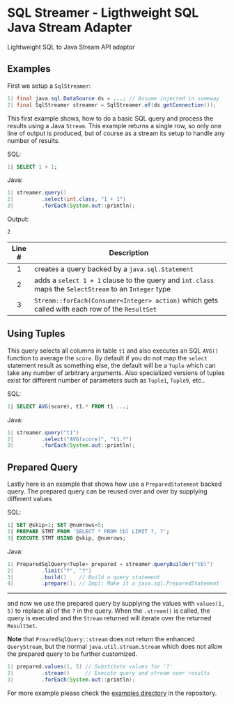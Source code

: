 # SQL Streamer - Ligthweight SQL Java Stream Adapter
Lightweight SQL to Java Stream API adaptor

## Examples
First we setup a `SqlStreamer`:
```java
1| final java.sql.DataSource ds = ...; // Assume injected in someway
2| final SqlStreamer streamer = SqlStreamer.of(ds.getConnection());
```
This first example shows, how to do a basic SQL query and process the results using a Java `Stream`. This example returns a single row, so only one line of output is produced, but of course as a stream its setup to handle any number of results.

SQL:
```sql
1| SELECT 1 + 1;
```

Java:
```java
1| streamer.query()
2|         .select(int.class, "1 + 1") 
3|         .forEach(System.out::println);
```

Output:
```
2
```

| Line # | Description                                                                                            |
|:------:|--------------------------------------------------------------------------------------------------------|
| 1      | creates a query backed by a `java.sql.Statement`|
| 2      | adds a `select 1 + 1` clause to the query and `int.class` maps the `SelectStream` to an `Integer` type |
| 3      | `Stream::forEach(Consumer<Integer> action)` which gets called with each row of the `ResultSet`|

Using Tuples
---
This query selects all columns in table `t1` and also executes an SQL `AVG()` function to average the `score`. By default
if you do not map the `select` statement result as something else, the default will be a `Tuple` which can take any number
of arbitrary arguments. Also specialized versions of tuples exist for different number of parameters such as `Tuple1`, `Tuple9`, etc..

SQL:
```sql
1| SELECT AVG(score), t1.* FROM t1 ...;
```

Java:
```java
1| streamer.query("t1")
2|         .select("AVG(score)", "t1.*")
3|         .forEach(System.out::println);
```
Prepared Query
---

Lastly here is an example that shows how use a `PreparedStatement` backed query. The prepared query can be reused over and over by supplying different values 

SQL:
```sql
1| SET @skip=1; SET @numrows=5;
2| PREPARE STMT FROM 'SELECT * FROM tbl LIMIT ?, ?';
3| EXECUTE STMT USING @skip, @numrows;
```

Java:
```java
1| PreparedSqlQuery<Tuple> prepared = streamer.queryBuilder("tbl")
2|         .limit("?", "?")
3|         .build()    // Build a query statement
4|         .prepare(); // Impl: Make it a java.sql.PreparedStatement
```
---

and now we use the prepared query by supplying the values with `values(1, 5)` to replace all of the `?` in the query. When the `.stream()` is called, the query is executed and the `Stream` returned will iterate over the returned `ResultSet`. 

**Note** that `PrearedSqlQuery::stream` does not return the enhanced `QueryStream`, but the normal `java.util.stream.Stream` which does not allow the prepared query to be further customized.


```java
1| prepared.values(1, 5) // Substitute values for '?'
2|         .stream()     // Execute query and stream over results
3|         .forEach(System.out::println);
```

For more example please check the [examples directory](https://github.com/easylibs/streamer-sql/tree/master/easylibs-streamer-sql/src/example/java/org/easylibs/streamer/sql/example) in the repository.


